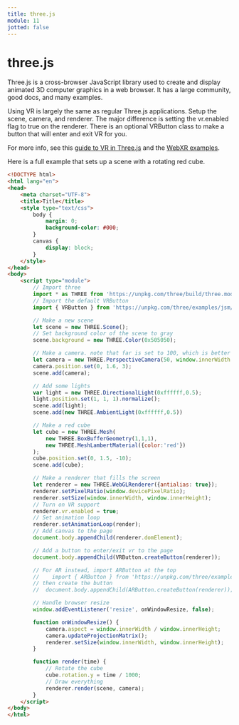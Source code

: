 ```yaml
---
title: three.js
module: 11
jotted: false
---
```


# three.js

Three.js is a cross-browser JavaScript library used to create and display animated 3D computer graphics in a web browser. It has a large community, good docs, and many examples.

Using VR is largely the same as regular Three.js applications. Setup the scene, camera, and renderer. The major difference is setting the vr.enabled flag to true on the renderer. There is an optional VRButton class to make a button that will enter and exit VR for you.

For more info, see this <a href="https://threejs.org/docs/#manual/en/introduction/How-to-create-VR-content" target="_new">guide to VR in Three.js</a> and the <a href="https://threejs.org/examples/?q=webxr" target="_new">WebXR examples</a>.

Here is a full example that sets up a scene with a rotating red cube.

```html
<!DOCTYPE html>
<html lang="en">
<head>
    <meta charset="UTF-8">
    <title>Title</title>
    <style type="text/css">
        body {
            margin: 0;
            background-color: #000;
        }
        canvas {
            display: block;
        }
    </style>
</head>
<body>
    <script type="module">
        // Import three
        import * as THREE from 'https://unpkg.com/three/build/three.module.js';
        // Import the default VRButton
        import { VRButton } from 'https://unpkg.com/three/examples/jsm/webxr/VRButton.js';

        // Make a new scene
        let scene = new THREE.Scene();
        // Set background color of the scene to gray
        scene.background = new THREE.Color(0x505050);

        // Make a camera. note that far is set to 100, which is better for realworld sized environments
        let camera = new THREE.PerspectiveCamera(50, window.innerWidth / window.innerHeight, 0.1, 100);
        camera.position.set(0, 1.6, 3);
        scene.add(camera);

        // Add some lights
        var light = new THREE.DirectionalLight(0xffffff,0.5);
        light.position.set(1, 1, 1).normalize();
        scene.add(light);
        scene.add(new THREE.AmbientLight(0xffffff,0.5))

        // Make a red cube
        let cube = new THREE.Mesh(
            new THREE.BoxBufferGeometry(1,1,1),
            new THREE.MeshLambertMaterial({color:'red'})
        );
        cube.position.set(0, 1.5, -10);
        scene.add(cube);

        // Make a renderer that fills the screen
        let renderer = new THREE.WebGLRenderer({antialias: true});
        renderer.setPixelRatio(window.devicePixelRatio);
        renderer.setSize(window.innerWidth, window.innerHeight);
        // Turn on VR support
        renderer.vr.enabled = true;
        // Set animation loop
        renderer.setAnimationLoop(render);
        // Add canvas to the page
        document.body.appendChild(renderer.domElement);

        // Add a button to enter/exit vr to the page
        document.body.appendChild(VRButton.createButton(renderer));

        // For AR instead, import ARButton at the top
        //    import { ARButton } from 'https://unpkg.com/three/examples/jsm/webxr/ARButton.js';
        // then create the button
        //  document.body.appendChild(ARButton.createButton(renderer));

        // Handle browser resize
        window.addEventListener('resize', onWindowResize, false);

        function onWindowResize() {
            camera.aspect = window.innerWidth / window.innerHeight;
            camera.updateProjectionMatrix();
            renderer.setSize(window.innerWidth, window.innerHeight);
        }

        function render(time) {
            // Rotate the cube
            cube.rotation.y = time / 1000;
            // Draw everything
            renderer.render(scene, camera);
        }
    </script>
</body>
</html>
```